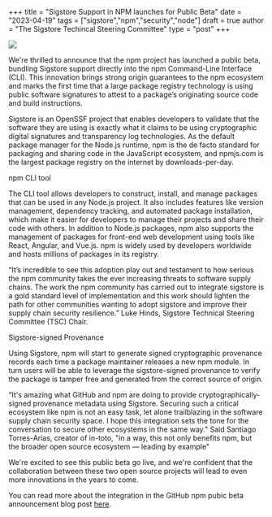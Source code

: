 +++
title = "Sigstore Support in NPM launches for Public Beta"
date = "2023-04-19"
tags = ["sigstore","npm","security","node"]
draft = true
author = "The Sigstore Techincal Steering Committee"
type = "post"
+++

![](/images/npm-beta.png)

We're thrilled to announce that the npm project has launched a public beta, bundling Sigstore support directly into the npm Command-Line Interface (CLI). This innovation brings strong origin guarantees to the npm ecosystem and marks the first time that a large package registry technology is using public software signatures to attest to a package’s originating source code and build instructions.

Sigstore is an OpenSSF project that enables developers to validate that the software they are using is exactly what it claims to be using cryptographic digital signatures and transparency log technologies. As the default package manager for the Node.js runtime, npm is the de facto standard for packaging and sharing code in the JavaScript ecosystem, and npmjs.com is the largest package registry on the internet by downloads-per-day. 

npm CLI tool

The CLI tool allows developers to construct, install, and manage packages that can be used in any Node.js project. It also includes features like version management, dependency tracking, and automated package installation, which make it easier for developers to manage their projects and share their code with others. In addition to Node.js packages, npm also supports the management of packages for front-end web development using tools like React, Angular, and Vue.js. npm is widely used by developers worldwide and hosts millions of packages in its registry.

“It’s incredible to see this adoption play out and testament to how serious the npm community takes the ever increasing threats to software supply chains. The work the npm community has carried out to integrate sigstore is a gold standard level of implementation and this work should lighten the path for other communities wanting to adopt sigstore and improve their supply chain security resilience.” Luke Hinds, Sigstore Technical Steering Committee (TSC) Chair.

Sigstore-signed Provenance

Using Sigstore, npm will start to generate signed cryptographic provenance records each time a package maintainer releases a new npm module. In turn users will be able to leverage the sigstore-signed provenance to verify the package is tamper free and generated from the correct source of origin.

“It's amazing what GitHub and npm are doing to provide cryptographically-signed provenance metadata using Sigstore. Securing such a critical ecosystem like npm is not an easy task, let alone trailblazing in the software supply chain security space. I hope this integration sets the tone for the conversation to secure other ecosystems in the same way." Said Santiago Torres-Arias, creator of in-toto, "in a way, this not only benefits npm, but the broader open source ecosystem — leading by example"

We're excited to see this public beta go live, and we're confident that the collaboration between these two open source projects will lead to even more innovations in the years to come.

You can read more about the integration in the GitHub npm pubic beta announcement blog post [here](https://github.blog/2023-04-19-introducing-npm-package-provenance/).